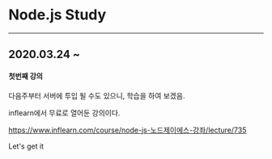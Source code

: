# Node.js Study

---

## 2020.03.24 ~

#### 첫번째 강의

다음주부터 서버에 투입 될 수도 있으니, 학습을 하여 보겠음.

inflearn에서 무료로 열어둔 강의이다.

https://www.inflearn.com/course/node-js-노드제이에스-강좌/lecture/735

Let's get it